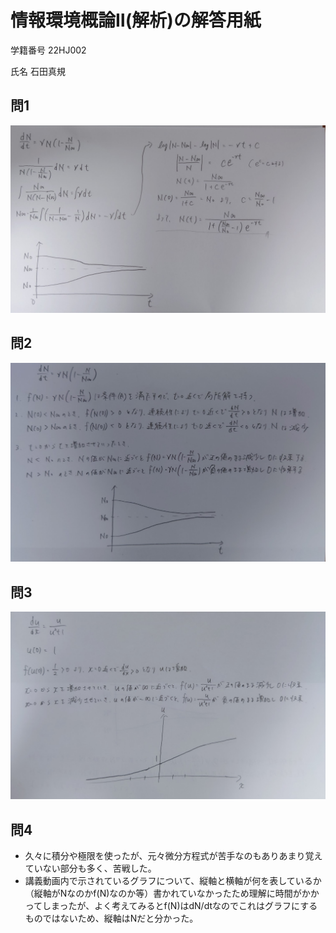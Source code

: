 # 情報環境概論Ⅱ(解析)の解答用紙
学籍番号 22HJ002 

氏名 石田真規

## 問1
![1](20220703_140947_2.JPG)

## 問2
![2](20220703_142409.JPG)

## 問3
![3](20220703_143842.JPG)

## 問4
- 久々に積分や極限を使ったが、元々微分方程式が苦手なのもありあまり覚えていない部分も多く、苦戦した。
- 講義動画内で示されているグラフについて、縦軸と横軸が何を表しているか（縦軸がNなのかf(N)なのか等）書かれていなかったため理解に時間がかかってしまったが、よく考えてみるとf(N)はdN/dtなのでこれはグラフにするものではないため、縦軸はNだと分かった。
